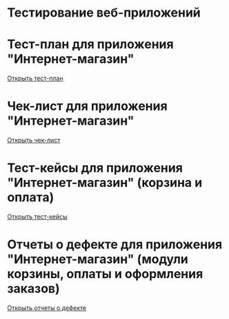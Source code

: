 # Тестирование веб-приложений

# Тест-план для приложения "Интернет-магазин"
[Открыть тест-план](https://docs.google.com/spreadsheets/d/1aX48NLybfAhNnKi5ODhGp_955d6_6D-o/edit?usp=sharing&ouid=103546442425628569603&rtpof=true&sd=true)

# Чек-лист для приложения "Интернет-магазин"
[Открыть чек-лист](https://docs.google.com/spreadsheets/d/195gL_e_58ACCMNcBohtX_TsW1UDPMDcL/edit?usp=sharing&ouid=103546442425628569603&rtpof=true&sd=true)

# Тест-кейсы для приложения "Интернет-магазин" (корзина и оплата)
[Открыть тест-кейсы](https://github.com/Tokarevael/Web/blob/main/%D0%A2%D0%B5%D1%81%D1%82-%D0%BA%D0%B5%D0%B8%CC%86%D1%81%D1%8B%20%D0%B4%D0%BB%D1%8F%20%D0%BA%D0%BE%D1%80%D0%B7%D0%B8%D0%BD%D1%8B%20%D0%B8%20%D0%BE%D0%BF%D0%BB%D0%B0%D1%82%D1%8B.pdf)

# Отчеты о дефекте для приложения "Интернет-магазин" (модули корзины, оплаты и оформления заказов)
[Открыть отчеты о дефекте](https://github.com/Tokarevael/Web/blob/main/Bug%20reports.xlsx)
